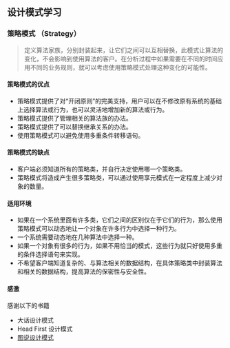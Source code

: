 ## 设计模式学习

### 策略模式 （Strategy）

>  定义算法家族，分别封装起来，让它们之间可以互相替换，此模式让算法的变化，不会影响到使用算法的客户。在分析过程中如果需要在不同的时间应用不同的业务规则，就可以考虑使用策略模式处理这种变化的可能性。

#### 策略模式的优点

* 策略模式提供了对“开闭原则”的完美支持，用户可以在不修改原有系统的基础上选择算法或行为，也可以灵活地增加新的算法或行为。
* 策略模式提供了管理相关的算法族的办法。
* 策略模式提供了可以替换继承关系的办法。
* 使用策略模式可以避免使用多重条件转移语句。
   
#### 策略模式的缺点 

* 客户端必须知道所有的策略类，并自行决定使用哪一个策略类。
* 策略模式将造成产生很多策略类，可以通过使用享元模式在一定程度上减少对象的数量。
  

#### 适用环境
* 如果在一个系统里面有许多类，它们之间的区别仅在于它们的行为，那么使用策略模式可以动态地让一个对象在许多行为中选择一种行为。
* 一个系统需要动态地在几种算法中选择一种。
* 如果一个对象有很多的行为，如果不用恰当的模式，这些行为就只好使用多重的条件选择语句来实现。
* 不希望客户端知道复杂的、与算法相关的数据结构，在具体策略类中封装算法和相关的数据结构，提高算法的保密性与安全性。

 
#### 感激
感谢以下的书籍
* 大话设计模式 
* Head First 设计模式 
* [图说设计模式](http://design-patterns.readthedocs.org/)
